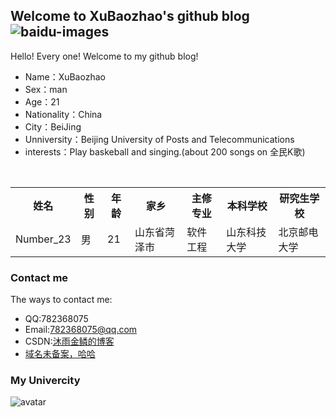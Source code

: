 ## Welcome to XuBaozhao's github blog    ![baidu-images](https://png.icons8.com/color/2x/happy.png "baidu")  

Hello! Every one! Welcome to my github blog!<br />
* Name：XuBaozhao
* Sex：man
* Age：21
* Nationality：China
* City：BeiJing
* Unniversity：Beijing University of Posts and Telecommunications
* interests：Play baskeball and singing.(about 200 songs on 全民K歌)<br />

<div>
        <table border="0">
	  <tr>
	    <th>姓名</th>
	    <th>性别</th>
      <th>年龄</th>
      <th>家乡</th>
      <th>主修专业</th>
      <th>本科学校</th>
      <th>研究生学校</th>
	  </tr>
	  <tr>
	    <td>Number_23</td>
	    <td>男</td>
      <td>21</td>
      <td>山东省菏泽市</td>
      <td>软件工程</td>
      <td>山东科技大学</td>
      <td>北京邮电大学</td>
	  </tr>
	</table>
</div>

### Contact me

The ways to contact me:<br />
* QQ:782368075
* Email:782368075@qq.com<br />
* CSDN:[沐雨金鳞的博客](https://blog.csdn.net/qq_38262266)
* [域名未备案，哈哈](http://39.107.226.88/xbz.html)

### My Univercity

![avatar](https://image.baidu.com/search/detail?ct=503316480&z=0&ipn=d&word=%E5%8C%97%E4%BA%AC%E9%83%B5%E9%9B%BB%E5%A4%A7%E5%AD%B8&step_word=&hs=0&pn=0&spn=0&di=4290&pi=0&rn=1&tn=baiduimagedetail&is=0%2C0&istype=0&ie=utf-8&oe=utf-8&in=&cl=2&lm=-1&st=undefined&cs=222133032%2C2308059945&os=4214452652%2C1939631799&simid=3495671505%2C337176357&adpicid=0&lpn=0&ln=1076&fr=&fmq=1568337229197_R&fm=&ic=undefined&s=undefined&hd=undefined&latest=undefined&copyright=undefined&se=&sme=&tab=0&width=undefined&height=undefined&face=undefined&ist=&jit=&cg=&bdtype=0&oriquery=&objurl=http%3A%2F%2Fuploads.oh100.com%2Fallimg%2F1710%2F32-1G014150J2.jpg&fromurl=ippr_z2C%24qAzdH3FAzdH3Fooo_z%26e3B5i8aa_z%26e3Bv54AzdH3F1wx7jAzdH3Fba90md_z%26e3Bip4s&gsm=0&rpstart=0&rpnum=0&islist=&querylist=&force=undefined)  



